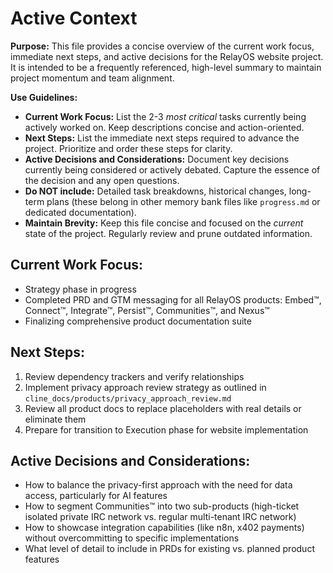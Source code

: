 # Active Context

**Purpose:** This file provides a concise overview of the current work focus, immediate next steps, and active decisions for the RelayOS website project. It is intended to be a frequently referenced, high-level summary to maintain project momentum and team alignment.

**Use Guidelines:**
- **Current Work Focus:**  List the 2-3 *most critical* tasks currently being actively worked on. Keep descriptions concise and action-oriented.
- **Next Steps:**  List the immediate next steps required to advance the project. Prioritize and order these steps for clarity.
- **Active Decisions and Considerations:** Document key decisions currently being considered or actively debated. Capture the essence of the decision and any open questions.
- **Do NOT include:** Detailed task breakdowns, historical changes, long-term plans (these belong in other memory bank files like `progress.md` or dedicated documentation).
- **Maintain Brevity:** Keep this file concise and focused on the *current* state of the project. Regularly review and prune outdated information.

## Current Work Focus:

- Strategy phase in progress
- Completed PRD and GTM messaging for all RelayOS products: Embed™, Connect™, Integrate™, Persist™, Communities™, and Nexus™
- Finalizing comprehensive product documentation suite

## Next Steps:

1. Review dependency trackers and verify relationships
2. Implement privacy approach review strategy as outlined in `cline_docs/products/privacy_approach_review.md`
3. Review all product docs to replace placeholders with real details or eliminate them
4. Prepare for transition to Execution phase for website implementation

## Active Decisions and Considerations:

- How to balance the privacy-first approach with the need for data access, particularly for AI features
- How to segment Communities™ into two sub-products (high-ticket isolated private IRC network vs. regular multi-tenant IRC network)
- How to showcase integration capabilities (like n8n, x402 payments) without overcommitting to specific implementations
- What level of detail to include in PRDs for existing vs. planned product features
